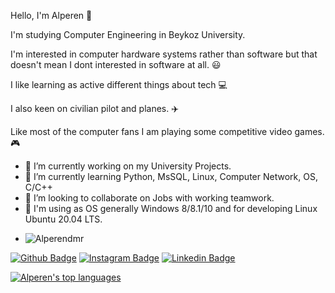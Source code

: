 Hello, I'm Alperen 👋

I'm studying Computer Engineering in Beykoz University.

I'm interested in computer hardware systems rather than software
but that doesn't mean I dont interested in software at all. 😃

I like learning as active different things about tech 💻

I also keen on civilian pilot and planes. ✈️

Like most of the computer fans I am playing some competitive video games. 🎮


- 🔭 I’m currently working on my University Projects.
- 🌱 I’m currently learning Python, MsSQL, Linux, Computer Network, OS, C/C++
- 👯 I’m looking to collaborate on Jobs with working teamwork.
- 🔰 I'm using as OS generally Windows 8/8.1/10 and for developing Linux Ubuntu 20.04 LTS.
- <p align="left"> <img src="https://komarev.com/ghpvc/?username=Alperendmr&label=Profile%20views&color=0e75b6&style=flat" alt="Alperendmr" /> </p>

[![Github Badge](https://img.shields.io/badge/-Github-000?style=quare&labelColor=000&logo=Github&logoColor=white&link=link)](https://github.com/Alperendmr)
[![Instagram Badge](https://img.shields.io/badge/-Instagram-C13584?style=flat-quare&labelColor=C13584&logo=instagram&logoColor=white&link=link)](https://www.instagram.com/alperendmrtrk/)
[![Linkedin Badge](https://img.shields.io/badge/-Linkedin-4169E1?style=flat-quare&labelColor=4169E1&logo=linkedin&logoColor=white&link=link)](https://www.linkedin.com/in/alperen-demirt%C3%BCrko%C4%9Flu-460596202/)

[![Alperen's top languages](https://github-readme-stats.vercel.app/api/top-langs/?username=Alperendmr)](https://github.com/Alperendmr/github-readme-stats)
